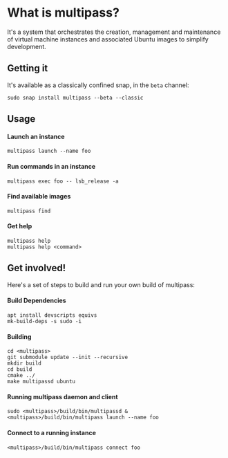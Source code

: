 # What is multipass?
It's a system that orchestrates the creation, management and maintenance
of virtual machine instances and associated Ubuntu images to simplify
development.

## Getting it
It's available as a classically confined snap, in the `beta` channel:
```
sudo snap install multipass --beta --classic
```

## Usage
#### Launch an instance
```
multipass launch --name foo
```

#### Run commands in an instance
```
multipass exec foo -- lsb_release -a
```

#### Find available images
```
multipass find
```

#### Get help
```
multipass help
multipass help <command>
```

## Get involved!
Here's a set of steps to build and run your own build of multipass:

#### Build Dependencies
```
apt install devscripts equivs
mk-build-deps -s sudo -i
```

#### Building
```
cd <multipass>
git submodule update --init --recursive
mkdir build
cd build
cmake ../
make multipassd ubuntu
```

#### Running multipass daemon and client
```
sudo <multipass>/build/bin/multipassd &
<multipass>/build/bin/multipass launch --name foo
```

#### Connect to a running instance
```
<multipass>/build/bin/multipass connect foo
```
